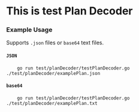 # This is test Plan Decoder

### Example Usage

Supports `.json` files or `base64` text files.

#### `JSON`
```
    go run test/planDecoder/testPlanDecoder.go ./test/planDecoder/examplePlan.json 
```

#### `base64`
```
    go run test/planDecoder/testPlanDecoder.go ./test/planDecoder/examplePlan.txt 
```